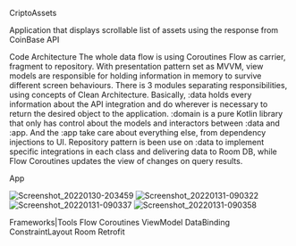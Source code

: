 CriptoAssets

Application that displays scrollable list of assets using the response from CoinBase API

Code
Architecture
    The whole data flow is using Coroutines Flow as carrier, fragment to repository.
    With presentation pattern set as MVVM, view models are responsible for holding information in memory to survive different screen behaviours.
    There is 3 modules separating responsibilities, using concepts of Clean Architecture. Basically, :data holds every information about the API integration and do wherever is necessary to return the desired object to the application.
    :domain is a pure Kotlin library that only has control about the models and interactors between :data and :app. And the :app take care about everything else, from dependency injections to UI.
    Repository pattern is been use on :data to implement specific integrations in each class and delivering data to Room DB, while Flow Coroutines updates the view of changes on query results.
    
App

![Screenshot_20220130-203459](https://user-images.githubusercontent.com/7894673/151793070-368766bb-7a5f-4bb4-9468-5300185661e4.png)
![Screenshot_20220131-090322](https://user-images.githubusercontent.com/7894673/151793074-69058754-019d-4895-bff7-7513f34ab35f.png)
![Screenshot_20220131-090337](https://user-images.githubusercontent.com/7894673/151793079-ea3e0d9d-759e-4c73-84ab-a70d61ad5f75.png)
![Screenshot_20220131-090358](https://user-images.githubusercontent.com/7894673/151793086-a355fe7a-e6ed-4afe-ba3b-213e602f49e9.png)


Frameworks|Tools
    Flow Coroutines
    ViewModel
    DataBinding
    ConstraintLayout
    Room
    Retrofit
